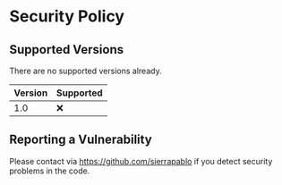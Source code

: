 # Security Policy

## Supported Versions

There are no supported versions already.

| Version | Supported          |
| ------- | ------------------ |
| 1.0     | :x:                |


## Reporting a Vulnerability

Please contact via https://github.com/sierrapablo if you detect security problems in the code.

